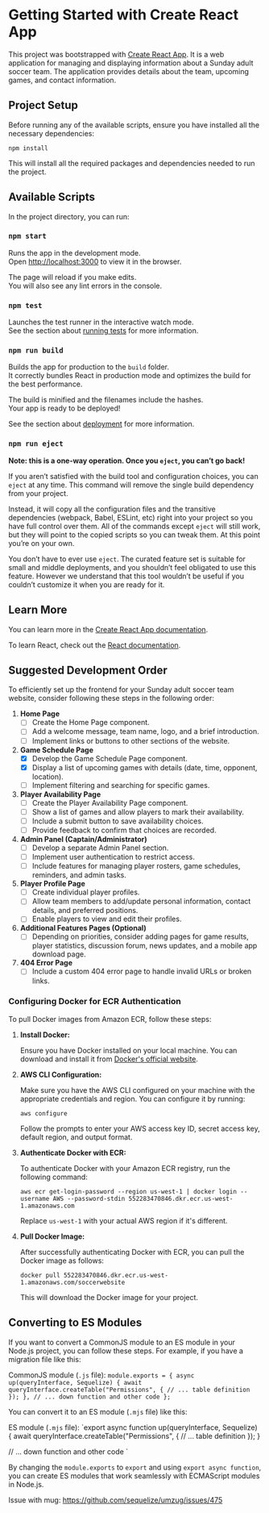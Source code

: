 
# Getting Started with Create React App

This project was bootstrapped with [Create React App](https://github.com/facebook/create-react-app). It is a web application for managing and displaying information about a Sunday adult soccer team. The application provides details about the team, upcoming games, and contact information.

## Project Setup

Before running any of the available scripts, ensure you have installed all the necessary dependencies:

```
npm install
```

This will install all the required packages and dependencies needed to run the project.

## Available Scripts

In the project directory, you can run:

### `npm start`

Runs the app in the development mode.\
Open [http://localhost:3000](http://localhost:3000) to view it in the browser.

The page will reload if you make edits.\
You will also see any lint errors in the console.

### `npm test`

Launches the test runner in the interactive watch mode.\
See the section about [running tests](https://facebook.github.io/create-react-app/docs/running-tests) for more information.

### `npm run build`

Builds the app for production to the `build` folder.\
It correctly bundles React in production mode and optimizes the build for the best performance.

The build is minified and the filenames include the hashes.\
Your app is ready to be deployed!

See the section about [deployment](https://facebook.github.io/create-react-app/docs/deployment) for more information.

### `npm run eject`

**Note: this is a one-way operation. Once you `eject`, you can’t go back!**

If you aren’t satisfied with the build tool and configuration choices, you can `eject` at any time. This command will remove the single build dependency from your project.

Instead, it will copy all the configuration files and the transitive dependencies (webpack, Babel, ESLint, etc) right into your project so you have full control over them. All of the commands except `eject` will still work, but they will point to the copied scripts so you can tweak them. At this point you’re on your own.

You don’t have to ever use `eject`. The curated feature set is suitable for small and middle deployments, and you shouldn’t feel obligated to use this feature. However we understand that this tool wouldn’t be useful if you couldn’t customize it when you are ready for it.

## Learn More

You can learn more in the [Create React App documentation](https://facebook.github.io/create-react-app/docs/getting-started).

To learn React, check out the [React documentation](https://reactjs.org/).

## Suggested Development Order

To efficiently set up the frontend for your Sunday adult soccer team website, consider following these steps in the following order:

1. **Home Page**
   - [ ] Create the Home Page component.
   - [ ] Add a welcome message, team name, logo, and a brief introduction.
   - [ ] Implement links or buttons to other sections of the website.

2. **Game Schedule Page**
   - [x] Develop the Game Schedule Page component.
   - [x] Display a list of upcoming games with details (date, time, opponent, location).
   - [ ] Implement filtering and searching for specific games.

3. **Player Availability Page**
   - [ ] Create the Player Availability Page component.
   - [ ] Show a list of games and allow players to mark their availability.
   - [ ] Include a submit button to save availability choices.
   - [ ] Provide feedback to confirm that choices are recorded.

4. **Admin Panel (Captain/Administrator)**
   - [ ] Develop a separate Admin Panel section.
   - [ ] Implement user authentication to restrict access.
   - [ ] Include features for managing player rosters, game schedules, reminders, and admin tasks.

5. **Player Profile Page**
   - [ ] Create individual player profiles.
   - [ ] Allow team members to add/update personal information, contact details, and preferred positions.
   - [ ] Enable players to view and edit their profiles.

6. **Additional Features Pages (Optional)**
   - [ ] Depending on priorities, consider adding pages for game results, player statistics, discussion forum, news updates, and a mobile app download page.

7. **404 Error Page**
   - [ ] Include a custom 404 error page to handle invalid URLs or broken links.

### Configuring Docker for ECR Authentication

To pull Docker images from Amazon ECR, follow these steps:

1. **Install Docker:**

   Ensure you have Docker installed on your local machine. You can download and install it from [Docker's official website](https://docs.docker.com/get-docker/).

2. **AWS CLI Configuration:**

   Make sure you have the AWS CLI configured on your machine with the appropriate credentials and region. You can configure it by running:

   `aws configure`

   Follow the prompts to enter your AWS access key ID, secret access key, default region, and output format.

3. **Authenticate Docker with ECR:**

   To authenticate Docker with your Amazon ECR registry, run the following command:

   `aws ecr get-login-password --region us-west-1 | docker login --username AWS --password-stdin 552283470846.dkr.ecr.us-west-1.amazonaws.com`

   Replace `us-west-1` with your actual AWS region if it's different.

4. **Pull Docker Image:**

   After successfully authenticating Docker with ECR, you can pull the Docker image as follows:

   `docker pull 552283470846.dkr.ecr.us-west-1.amazonaws.com/soccerwebsite`

   This will download the Docker image for your project.


## Converting to ES Modules

If you want to convert a CommonJS module to an ES module in your Node.js project, you can follow these steps. For example, if you have a migration file like this:

CommonJS module (`.js` file):
`module.exports = {
  async up(queryInterface, Sequelize) {
    await queryInterface.createTable("Permissions", {
      // ... table definition
    });
  },
  // ... down function and other code
};`

You can convert it to an ES module (`.mjs` file) like this:

ES module (`.mjs` file):
`export async function up(queryInterface, Sequelize) {
  await queryInterface.createTable("Permissions", {
    // ... table definition
  });
}

// ... down function and other code
`

By changing the `module.exports` to `export` and using `export async function`, you can create ES modules that work seamlessly with ECMAScript modules in Node.js.

Issue with mug:
https://github.com/sequelize/umzug/issues/475